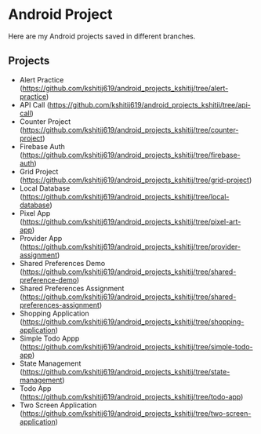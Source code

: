 # Android Project

Here are my Android projects saved in different branches. 

## Projects

- Alert Practice (https://github.com/kshitij619/android_projects_kshitij/tree/alert-practice)
- API Call (https://github.com/kshitij619/android_projects_kshitij/tree/api-call)
- Counter Project (https://github.com/kshitij619/android_projects_kshitij/tree/counter-project)
- Firebase Auth (https://github.com/kshitij619/android_projects_kshitij/tree/firebase-auth)
- Grid Project (https://github.com/kshitij619/android_projects_kshitij/tree/grid-project)
- Local Database (https://github.com/kshitij619/android_projects_kshitij/tree/local-database)
- Pixel App (https://github.com/kshitij619/android_projects_kshitij/tree/pixel-art-app)
- Provider App (https://github.com/kshitij619/android_projects_kshitij/tree/provider-assignment)
- Shared Preferences Demo (https://github.com/kshitij619/android_projects_kshitij/tree/shared-preference-demo)
- Shared Preferences Assignment (https://github.com/kshitij619/android_projects_kshitij/tree/shared-preferences-assignment)
- Shopping Application (https://github.com/kshitij619/android_projects_kshitij/tree/shopping-application)
- Simple Todo Appp (https://github.com/kshitij619/android_projects_kshitij/tree/simple-todo-app)
- State Management (https://github.com/kshitij619/android_projects_kshitij/tree/state-management)
- Todo App (https://github.com/kshitij619/android_projects_kshitij/tree/todo-app)
- Two Screen Application (https://github.com/kshitij619/android_projects_kshitij/tree/two-screen-application)
